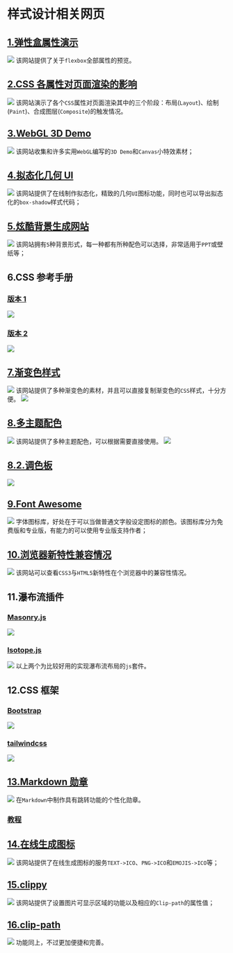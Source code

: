 # 样式设计相关网页

## [1.弹性盒属性演示](http://flexbox.help/)

![](http://ahuntsun.gitee.io/blogimagebed/img/vuepress/website/2/1.png)
该网站提供了关于`flexbox`全部属性的预览。

## [2.CSS 各属性对页面渲染的影响](https://csstriggers.com/)

![](http://ahuntsun.gitee.io/blogimagebed/img/vuepress/website/2/2.png)
该网站演示了各个`CSS`属性对页面渲染其中的三个阶段：布局(`Layout`)、绘制(`Paint`)、合成图层(`Composite`)的触发情况。

## [3.WebGL 3D Demo](https://alteredqualia.com/)

![](http://ahuntsun.gitee.io/blogimagebed/img/vuepress/website/2/3.png)
该网站收集和许多实用`WebGL`编写的`3D Demo`和`Canvas`小特效素材；

## [4.拟态化几何 UI](https://neumorphism.io/)

![](http://ahuntsun.gitee.io/blogimagebed/img/vuepress/website/2/4.png)
该网站提供了在线制作拟态化，精致的几何`UI`图标功能，同时也可以导出拟态化的`box-shadow`样式代码；

## [5.炫酷背景生成网站](https://coolbackgrounds.io/)

![](http://ahuntsun.gitee.io/blogimagebed/img/vuepress/website/2/5.png)
该网站拥有`5`种背景形式，每一种都有所种配色可以选择，非常适用于`PPT`或壁纸等；

## 6.CSS 参考手册

### [版本 1](https://techbrood.com/cssref?p=css-reference)

![](http://ahuntsun.gitee.io/blogimagebed/img/vuepress/website/2/6.png)

### [版本 2](https://techbrood.com/cssref?p=css-reference)

![](http://ahuntsun.gitee.io/blogimagebed/img/vuepress/website/2/6.5.png)

## [7.渐变色样式](https://gradienthunt.com/)

![](http://ahuntsun.gitee.io/blogimagebed/img/vuepress/website/2/7.png)
该网站提供了多种渐变色的素材，并且可以直接复制渐变色的`CSS`样式，十分方便。
![](http://ahuntsun.gitee.io/blogimagebed/img/vuepress/website/2/7.2.png)

## [8.多主题配色](https://color.adobe.com/)

![](http://ahuntsun.gitee.io/blogimagebed/img/vuepress/website/2/8.png)
该网站提供了多种主题配色，可以根据需要直接使用。
![](http://ahuntsun.gitee.io/blogimagebed/img/vuepress/website/2/8.2.png)

## [8.2.调色板](quanzhanketang.com/colors/colors_picker.html)

![](http://ahuntsun.gitee.io/blogimagebed/img/vuepress/website/2/8.3.png)

## [9.Font Awesome](https://fontawesome.com/icons?d=gallery)

![](http://ahuntsun.gitee.io/blogimagebed/img/vuepress/website/2/9.png)
字体图标库，好处在于可以当做普通文字般设定图标的颜色。该图标库分为免费版和专业版，有能力的可以使用专业版支持作者；

## [10.浏览器新特性兼容情况](https://caniuse.com/)

![](http://ahuntsun.gitee.io/blogimagebed/img/vuepress/website/2/10.png)
该网站可以查看`CSS3`与`HTML5`新特性在个浏览器中的兼容性情况。

## 11.瀑布流插件

### [Masonry.js](https://masonry.desandro.com/)

![](http://ahuntsun.gitee.io/blogimagebed/img/vuepress/website/2/11.1.png)

### [Isotope.js](https://isotope.metafizzy.co/)

![](http://ahuntsun.gitee.io/blogimagebed/img/vuepress/website/2/11.2.png)
以上两个为比较好用的实现瀑布流布局的`js`套件。

## 12.CSS 框架

### [Bootstrap](https://www.bootcss.com/)

![](http://ahuntsun.gitee.io/blogimagebed/img/vuepress/website/2/12.1.png)

### [tailwindcss](https://tailwindcss.com/)

![](http://ahuntsun.gitee.io/blogimagebed/img/vuepress/website/2/12.2.png)

## [13.Markdown 勋章](https://shields.io/)

![](http://ahuntsun.gitee.io/blogimagebed/img/vuepress/website/2/13.png)
在`Markdown`中制作具有跳转功能的个性化勋章。

### [教程](https://wdd.js.org/how-to-make-shields-badge.html)

## [14.在线生成图标](https://favicon.io/)

![](http://ahuntsun.gitee.io/blogimagebed/img/vuepress/website/2/14.png)
该网站提供了在线生成图标的服务`TEXT->ICO`、`PNG->ICO`和`EMOJIS->ICO`等；

## [15.clippy](https://bennettfeely.com/clippy/)

![](http://ahuntsun.gitee.io/blogimagebed/img/vuepress/website/2/15.png)
该网站提供了设置图片可显示区域的功能以及相应的`Clip-path`的属性值；

## [16.clip-path](https://www.html.cn/tool/css-clip-path/)

![](http://ahuntsun.gitee.io/blogimagebed/img/vuepress/website/2/16.png)
功能同上，不过更加便捷和完善。